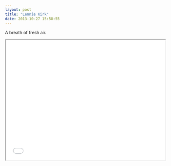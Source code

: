 ```yaml
---
layout: post
title: "Lennie Kirk"
date: 2013-10-27 15:58:55
---
```


<p>A breath of fresh air. </p>
<p><iframe height="393" src="//player.vimeo.com/video/77815220" width="524"></iframe></p>
